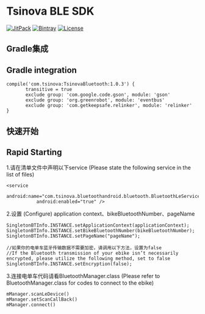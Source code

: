 


# Tsinova BLE SDK 

[![JitPack](https://jitpack.io/v/TsinovaTech/TsinovaBluetooth.svg)](https://jitpack.io/#TsinovaTech/TsinovaBluetooth)
[![Bintray](https://api.bintray.com/packages/warry19940712/maven/TsinovaBluetooth/images/download.svg)](https://bintray.com/warry19940712/maven/TsinovaBluetooth)
[![License](https://img.shields.io/github/license/TsinovaTech/tsinova-ble-sdk.svg)](https://github.com/TsinovaTech/tsinova-ble-sdk/blob/master/LICENSE)


## Gradle集成
## Gradle integration 

 ``` 
 compile('com.tsinova:TsinovaBluetooth:1.0.3') {
        transitive = true
        exclude group: 'com.google.code.gson', module: 'gson'
        exclude group: 'org.greenrobot', module: 'eventbus'
        exclude group: 'com.getkeepsafe.relinker', module: 'relinker'
 } 
  ```
  
## 快速开始
## Rapid Starting 

1.请在清单文件中声明以下service (Please state the following service in the list of files)

 ``` 
<service
            android:name="com.tsinova.bluetoothandroid.bluetooth.BluetoothLeService"
            android:enabled="true" />
``` 

2.设置 (Configure) application context、bikeBluetoothNumber、pageName

```
SingletonBTInfo.INSTANCE.setApplicationContext(applicationContext);
SingletonBTInfo.INSTANCE.setBikeBluetoothNumber(bikeBluetoothNumber);
SingletonBTInfo.INSTANCE.setPageName("pageName");

//如果你的电单车蓝牙传输数据不需要加密，请调用以下方法，设置为false
//If the Bluetooth transmission of your ebike isn’t necessarily encrypted, please utilize the following method, set to false
SingletonBTInfo.INSTANCE.setEncryption(false);
```
3.连接电单车代码请看BluetoothManager.class (Please refer to BluetoothManager.class for codes to connect to the ebike)
```
mManager.scanLeDevice()
mManager.setScanCallBack()
mManager.connect()
```





